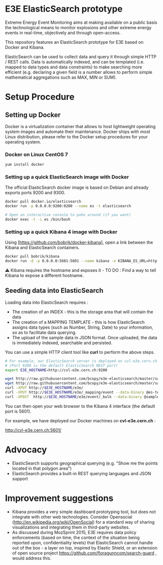 # E3E ElasticSearch prototype

Extreme Energy Event Monitoring aims at making available on a public basis the technological means  to monitor explosions and other extreme energy events in real-time, objectively and through open-access.

This repository features an ElasticSearch prototype for E3E based on Docker and Kibana.

ElasticSearch can be used to collect data and query it through simple HTTP / REST calls. Data is automatically indexed, and can be templated (i.e. mapped to data types and data constraints) to make searching more efficient (e.g. declaring a given field is a number allows to perform simple mathematical aggregations such as MAX, MIN or SUM).

# Setup Procedure

## Setting up Docker

Docker is a virtualization container that allows to host lightweight operating system images and automate their maintenance.
Docker ships with most Linux distribution, please refer to the Docker setup procedures for your operating system.

### Docker on Linux CentOS 7

```bash
yum install docker
```

### Setting up a quick ElasticSearch image with Docker
The official ElasticSearch docker image is based on Debian and already exports ports 9200 and 9300.

```bash
docker pull docker.io/elasticsearch
docker run -p 0.0.0.0:9200:9200 --name es -t elasticsearch

# Open an interactive console to poke around (if you want)
docker exec -t -i es /bin/bash
```
### Setting up a quick Kibana 4 image with Docker
Using [https://github.com/bobrik/docker-kibana], open a link between the Kibana and ElasticSearch containers.
```bash
docker pull bobrik/kibana
docker run -d -p 0.0.0.0:5601:5601 --name kibana -e KIBANA_ES_URL=http://cvl-e3e:9200 --link es:cvl-e3e -t bobrik/kibana
```
:warning: Kibana requires the hostname and exposes it - TO DO : Find a way to tell Kibana to expose a different hostname.

## Seeding data into ElasticSearch

Loading data into ElasticSearch requires :
* The creation of an INDEX - this is the storage area that will contain the data
* The creation of a MAPPING TEMPLATE - this is how ElasticSearch assigns data types (such as Number, String, Date) to your information, so as to facilitate data querying.
* The upload of the sample data in JSON format. Once uploaded, the data is immediately indexed, searchable and persisted. 

You can use a simple HTTP client tool like **curl** to perform the above steps.

```bash
# For example, our ElasticSearch server is deployed on cvl-e3e.cern.ch:9200
# (Port 9200 is the default ElasticSearch REST port)
export E3E_HOSTNAME=http://cvl-e3e.cern.ch:9200

wget http://raw.githubusercontent.com/bcopy/e3e-elasticsearch/master/sample-data/es-template-e3event.json
wget http://raw.githubusercontent.com/bcopy/e3e-elasticsearch/master/sample.json
curl -XPUT http://$E3E_HOSTNAME/e3e/
curl -XPUT http://$E3E_HOSTNAME/e3e/_mapping/event --data-binary @es-template-e3event.json
curl -XPOST  http://$E3E_HOSTNAME/e3e/event/_bulk --data-binary @sample.json
```

You can then open your web browser to the Kibana 4 interface (the default port is 5601).

For example, we have deployed our Docker machines on **cvl-e3e.cern.ch** :

http://cvl-e3e.cern.ch:5601/

# Advocacy

* ElasticSearch supports geographical querying (e.g. "Show me the points located in that polygon area")
* ElasticSearch provides a built-in REST querying languages and JSON support

# Improvement suggestions

* Kibana provides a very simple dashboard prototyping tool, but does not integrate with other web technologies. Consider Opensocial (http://en.wikipedia.org/wiki/OpenSocial) for a standard way of sharing visualizations and integrating them in third-party websites.
* As discussed during MozSprint 2015, E3E requires data policy enforcements (based on time, the context of the situation being reported upon, confidentiality levels) that ElasticSearch cannot handle out of the box - a layer on top, inspired by Elastic Shield, or an extension of open source project https://github.com/floragunncom/search-guard , would address this.
